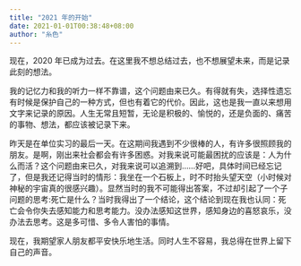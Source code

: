 ```yaml
---
title: "2021 年的开始"
date: 2021-01-01T00:38:48+08:00
author: "糸色"
---
```


现在，2020 年已成为过去。在这里我不想总结过去，也不想展望未来，而是记录此刻的想法。 

我的记忆力和我的听力一样不靠谱，这个问题由来已久。有得就有失，选择性遗忘有时候是保护自己的一种方式，但也有着它的代价。因此，这也是我一直以来想用文字来记录的原因。人生无常且短暂，无论是积极的、愉悦的，还是负面的、痛苦的事物、想法，都应该被记录下来。  

昨天是在单位实习的最后一天。在这期间我遇到不少很棒的人，有许多很照顾我的朋友。是啊，刚出来社会都会有许多困惑。对我来说可能最困扰的应该是：人为什么而活？这个问题由来已久，对我来说可以追溯到……好吧，具体时间已经忘记了，但是我还记得当时的情形：我坐在一个石板上，时不时抬头望天空（小时候对神秘的宇宙真的很感兴趣）。显然当时的我不可能得出答案，不过却引起了一个子问题的思考:死亡是什么？当时我得出了一个结论，这个结论到现在我也认同：死亡会令你失去感知能力和思考能力。没办法感知这世界，感知身边的喜怒哀乐，没办法去思考。这是多可惜、多令人害怕的事情。  

现在，我期望家人朋友都平安快乐地生活。同时人生不容易，我总得在世界上留下自己的声音。  

  


